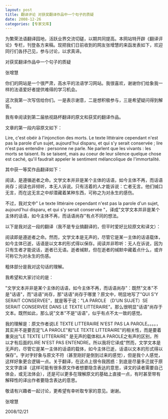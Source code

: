 ```yaml
---
layout: post
title: 翻译评论 对获奖翻译作品中一个句子的质疑
date: 2008-12-26
categories: [专家文库]  
---
```


为繁荣法语翻译园地，活跃业界交流切磋，以期共同提高。本网站特开辟《翻译评论》专栏，刊登各方来稿。现把我们日前收到的网友张增慧的来函发表如下，欢迎同行们各抒己见，参与讨论，以求真谛。

对获奖翻译作品中一个句子的质疑

张增慧



你们的网站是一个很严肃，高水平的法语学习网站。我很喜欢，谢谢你们给象我一样的法语爱好者提供难得的学习机会。

这次我第一次写信给你们。一是表示谢意，二是想积极参与，三是希望疑问得到解答。

我有幸阅读到第二届依视路杯翻译的原文和获奖的翻译作品。

文章的第一段内容原文如下：

Lire, c'est obéir à l'injonction des morts. Le texte littéraire cependant n'est pas la parole d'un sujet, aujourd'hui disparu, et qui s'y serait conservée ; lire n'est pas entendre : personne ne parle. Ne parlent que les vivants : les morts se taisent. Ils se taisent, mais au coeur de leur silence quelque chose est caché, qu'il faudrait appeler le sentiment mélancolique de l'immortalité.



其中获一等奖作品翻译如下：

阅读，是遵循逝者之命。文学文本并非是某个主体的话语，如今主体不再，而话语尚存；阅读也非倾听，本无人诉说。只有活着的人才能诉说：亡者无言。他们缄口无言，而在这无言之中却潜藏着某种东西，可称之为对永生的感伤。

不过，我对文中" Le texte littéraire cependant n'est pas la parole d'un sujet, aujourd'hui disparu, et qui s'y serait conservée "，译成"文学文本并非是某个主体的话语，如今主体不再，而话语尚存"有点不同的想法。

以下是我对这一段的翻译（我不是专业搞翻译的，但平时爱好比较原文和译文）：

阅读即是遵逝者之命。然而，文学文本是无声的，尽管它是某一主体的话语载体，如今主体已逝，话语是以文本的形式得以保存。阅读并非聆听：无人在诉说，因为只有生者才能说话，逝者已无语。逝者缄默，但在逝者的缄默中藏着点什么，或许可称它为对永生的伤感。

粗体部分是我对这句话的理解。

我希望和大家讨论的是：

"文学文本并非是某个主体的话语，如今主体不再，而话语尚存"：既然"文本"不是"话语"，而"话语"尚存，那"话语"尚存于哪里？原文中，明显地写了"QUI S'Y SERAIT CONSERVEE"，就是等于说："LA PAROLE （D'UN SUJET）SE SERAIT CONSERVEE DANS LE TEXTE LITTERAIRE"。那么很明显"话语"尚存于文本。既然如此，那么说"文本"不是"话语"，似乎有点不太一致的感觉。

我的理解是：原文作者说LE TEXTE LITTERAIRE N'EST PAS LA PAROLE。。。。，其实并不是要否定"LA PAROLE"和"LE TEXTE LITTERAIRE"的相关性，而是要着重突出"LE TEXTE LITTERAIRE" 是无声的载体和LA PAROLE之有声的区别，所以才有后面的LIRE N'EST PAS ENTENDRE。所以我将它译成"然而，文学文本是无声的，尽管它是某一主体的话语的载体，如今主体已逝，话语以文本的形式得以保存"。字对字好象与原文不符（甚至刚好是倒到过来的感觉），但是我个人感觉，这样好象更合逻辑一点。关于翻译，在这点上很令我困惑：到底是尽量多迁就于原文文字直译（这样可能有很多原文作者想要隐含表达的意思，译文的读者需要自己体会，或无法体会），还是可以更多在理解原文的基础上直接一点，有时甚至带有解释性的译出作者要隐含表达的意思。

敬请有兴趣者一起讨论，更希望有幸听取专家的意见。谢谢。

张增慧

2008/12/21
